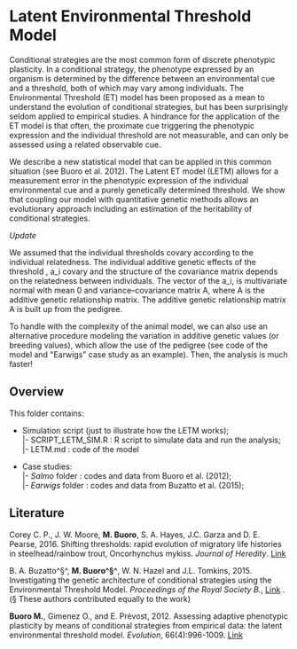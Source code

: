 Latent Environmental Threshold Model
====================================

Conditional strategies are the most common form of discrete phenotypic plasticity. In a conditional strategy, the phenotype expressed by an organism is determined by the difference between an environmental cue and a threshold, both of which may vary among individuals. The Environmental Threshold (ET) model has been proposed as a mean to understand the evolution of conditional strategies, but has been surprisingly seldom applied to empirical studies. A hindrance for the application of the ET model is that often, the proximate cue triggering the phenotypic expression and the individual threshold are not measurable, and can only be assessed using a related observable cue.   

We describe a new statistical model that can be applied in this common situation (see Buoro et al. 2012). The Latent ET model (LETM) allows for a measurement error in the phenotypic expression of the individual environmental cue and a purely genetically determined threshold. We show that coupling our model with quantitative genetic methods allows an evolutionary approach including an estimation of the heritability of conditional strategies.

*Update*

We assumed that the individual thresholds covary according to the individual relatedness. The individual additive genetic effects of the threshold , a_i covary and the structure of the covariance matrix depends on the relatedness between individuals. The vector of the a_i, is multivariate normal with mean 0 and variance–covariance matrix A, where  A  is the additive genetic relationship matrix. The additive genetic relationship matrix A is built up from the pedigree. 

To handle with the complexity of the animal model, we can also use an alternative procedure modeling the variation in additive genetic values (or breeding values), which allow the use of the pedigree (see code of the model and "Earwigs" case study as an example). Then, the analysis is much faster!


Overview
--------

This folder contains:

* Simulation script (just to illustrate how the LETM works);  
	|-  SCRIPT_LETM_SIM.R : R script to simulate data and run the analysis;  
	|-  LETM.md : code of the model  
	
* Case studies:  
	|- *Salmo* folder :  codes and data from Buoro et al. (2012);  
	|- *Earwigs* folder :  codes and data from Buzatto et al. (2015);  



Literature
--------

Corey C. P., J. W. Moore, **M. Buoro**, S. A. Hayes, J.C. Garza and D. E. Pearse, 2016. Shifting thresholds: rapid evolution of migratory life histories in steelhead/rainbow trout, Oncorhynchus mykiss. *Journal of Heredity*. [Link](http://jhered.oxfordjournals.org/content/107/1/51.abstract)  

B. A. Buzatto^§^, **M. Buoro^§^**, W. N. Hazel and J.L. Tomkins, 2015. Investigating the genetic architecture of conditional strategies using the Environmental Threshold Model. *Proceedings of the Royal Society B.*,  [Link](http://rspb.royalsocietypublishing.org/content/282/1821/20152075) . (§ These authors contributed equally to the work)

**Buoro M.**, Gimenez O., and E. Prévost, 2012. Assessing adaptive phenotypic plasticity by means of conditional strategies from empirical data: the latent environmental threshold model. *Evolution*, 66(4):996-1009. [Link](http://onlinelibrary.wiley.com/doi/10.1111/j.1558-5646.2011.01484.x/abstract)  





